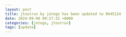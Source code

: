 ```yaml
---
layout: post
title: jtoutrun by jotego has been updated to 0645124
date: 2024-09-08 09:27:32 +0000
categories: [jotego, jtoutrun]
tags: [update]
---
```


